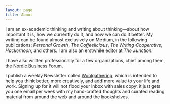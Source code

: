 ```yaml
---
layout: page
title: About
---
```


I am an ex-academic thinking and writing about thinking—about how important it is, how we currently do it, and how we can do it better. My writing can be found almost exclusively on Medium, in the following publications: _Personal Growth_, _The Coffeelicious_, _The Writing Cooperative_, _Hackernoon_, and others. I am also an erstwhile editor at _The Junction_.

I have also written professionally for a few organizations, chief among them, the [Nordic Business Forum][2].

I publish a weekly Newsletter called [Woolgathering][3], which is intended to help you think better, more creatively, and add more value to your life and work. Signing up for it will not flood your inbox with sales copy, it just gets you one email per week with my hand-crafted thoughts and curated reading material from around the web and around the bookshelves. 

[1]: http://www.mikesturm.net/mikesturm.github.io/writing-quill-books_default.png
[2]: https://www.nbforum.com/
[3]: http://us11.campaign-archive.com/home/?u=90261a3476981959e9fb98a34&id=18e37d8762
